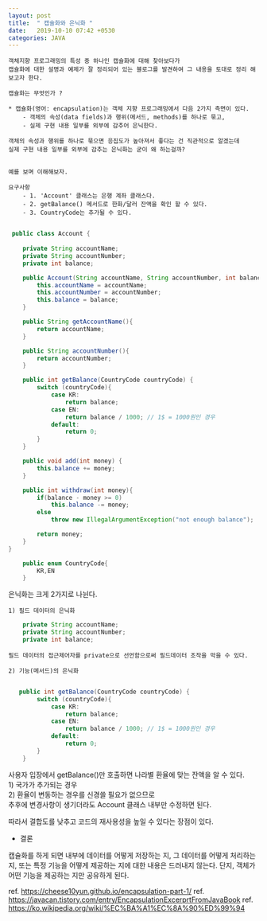 ```yaml
---
layout: post
title:  " 캡슐화와 은닉화 "
date:   2019-10-10 07:42 +0530
categories: JAVA
---
```


    객체지향 프로그래밍의 특성 중 하나인 캡슐화에 대해 찾아보다가
    캡슐화에 대한 설명과 예제가 잘 정리되어 있는 블로그를 발견하여 그 내용을 토대로 정리 해보고자 한다.

    캡슐화는 무엇인가 ?

    * 캡슐화(영어: encapsulation)는 객체 지향 프로그래밍에서 다음 2가지 측면이 있다.
        - 객체의 속성(data fields)과 행위(메서드, methods)를 하나로 묶고,
        - 실제 구현 내용 일부를 외부에 감추어 은닉한다.

    객체의 속성과 행위를 하나로 묶으면 응집도가 높아져서 좋다는 건 직관적으로 알겠는데
    실제 구현 내용 일부를 외부에 감추는 은닉화는 굳이 왜 하는걸까?


    예를 보며 이해해보자.

    요구사항
        - 1. 'Account' 클래스는 은행 계좌 클래스다.
        - 2. getBalance() 메서드로 한화/달러 잔액을 확인 할 수 있다.
        - 3. CountryCode는 추가될 수 있다.

``` java

 public class Account {
    
    private String accountName;
    private String accountNumber;
    private int balance;

    public Account(String accountName, String accountNumber, int balance){
        this.accountName = accountName;
        this.accountNumber = accountNumber;
        this.balance = balance;
    }

    public String getAccountName(){
        return accountName;
    }

    public String accountNumber(){
        return accountNumber;
    }

    public int getBalance(CountryCode countryCode) {
        switch (countryCode){
            case KR:
                return balance;
            case EN:
                return balance / 1000; // 1$ = 1000원인 경우
            default:
                return 0;
        }
    }

    public void add(int money) {
        this.balance += money;
    }

    public int withdraw(int money){
        if(balance - money >= 0)
            this.balance -= money;
        else
            throw new IllegalArgumentException("not enough balance");

        return money;
    }
}

    public enum CountryCode{
        KR,EN
    }

```

은닉화는 크게 2가지로 나뉜다.

    1) 필드 데이터의 은닉화

```java
    private String accountName;
    private String accountNumber;
    private int balance;
```
    필드 데이터의 접근제어자를 private으로 선언함으로써 필드데이터 조작을 막을 수 있다.

    2) 기능(메서드)의 은닉화

```java

   public int getBalance(CountryCode countryCode) {
        switch (countryCode){
            case KR:
                return balance;
            case EN:
                return balance / 1000; // 1$ = 1000원인 경우
            default:
                return 0;
        }
    }

```

사용자 입장에서 getBalance()만 호출하면 나라별 환율에 맞는 잔액을 알 수 있다.<br>
    1) 국가가 추가되는 경우<br>
    2) 환율이 변동하는 경우를 신경쓸 필요가 없으므로<br>
추후에 변경사항이 생기더라도 Account 클래스 내부만 수정하면 된다.

따라서 결합도를 낮추고 코드의 재사용성을 높일 수 있다는 장점이 있다.

 * 결론 

캡슐화를 하게 되면 내부에 데이터를 어떻게 저장하는 지, 그 데이터를 어떻게 처리하는 지, 또는 특정 기능을 어떻게 제공하는 지에 대한 내용은 드러내지 않는다. 단지, 객체가 어떤 기능을 제공하는 지만 공유하게 된다.


ref. https://cheese10yun.github.io/encapsulation-part-1/
ref. https://javacan.tistory.com/entry/EncapsulationExcerprtFromJavaBook
ref. https://ko.wikipedia.org/wiki/%EC%BA%A1%EC%8A%90%ED%99%94
